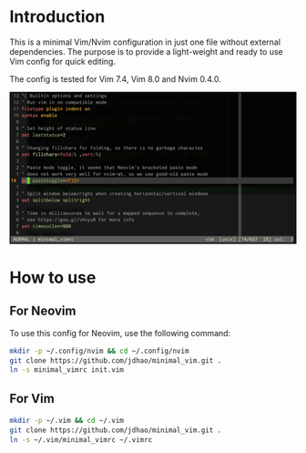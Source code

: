 # Introduction

This is a minimal Vim/Nvim configuration in just one file without external dependencies.
The purpose is to provide a light-weight and ready to use Vim config for quick editing.

The config is tested for Vim 7.4, Vim 8.0 and Nvim 0.4.0.

![](resources/vim_ui_look.jpg)

# How to use

## For Neovim

To use this config for Neovim, use the following command:

```bash
mkdir -p ~/.config/nvim && cd ~/.config/nvim
git clone https://github.com/jdhao/minimal_vim.git .
ln -s minimal_vimrc init.vim
```

## For Vim

```bash
mkdir -p ~/.vim && cd ~/.vim
git clone https://github.com/jdhao/minimal_vim.git .
ln -s ~/.vim/minimal_vimrc ~/.vimrc
```
